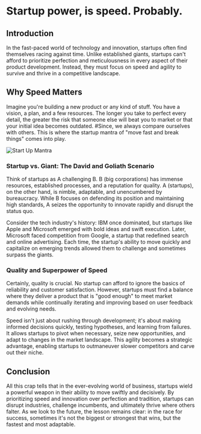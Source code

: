 # Startup power, is speed. Probably.


## Introduction

In the fast-paced world of technology and innovation, startups often find themselves racing against time. Unlike established giants, startups can't afford to prioritize perfection and meticulousness in every aspect of their product development. Instead, they must focus on speed and agility to survive and thrive in a competitive landscape.

## Why Speed Matters

Imagine you're building a new product or any kind of stuff. You have a vision, a plan, and a few resources. The longer you take to perfect every detail, the greater the risk that someone else will beat you to market or that your initial idea becomes outdated. #Since, we always compare ourselves with others. This is where the startup mantra of "move fast and break things" comes into play.

![Start Up Mantra](C:\Users\gopi7\Downloads\st.png)



### Startup vs. Giant: The David and Goliath Scenario

Think of startups as A challenging B. B (big corporations) has immense resources, established processes, and a reputation for quality. A (startups), on the other hand, is nimble, adaptable, and unencumbered by bureaucracy. While B focuses on defending its position and maintaining high standards, A seizes the opportunity to innovate rapidly and disrupt the status quo.

Consider the tech industry's history: IBM once dominated, but startups like Apple and Microsoft emerged with bold ideas and swift execution. Later, Microsoft faced competition from Google, a startup that redefined search and online advertising. Each time, the startup's ability to move quickly and capitalize on emerging trends allowed them to challenge and sometimes surpass the giants.

### Quality and Superpower of Speed

Certainly, quality is crucial. No startup can afford to ignore the basics of reliability and customer satisfaction. However, startups must find a balance where they deliver a product that is "good enough" to meet market demands while continually iterating and improving based on user feedback and evolving needs.

Speed isn't just about rushing through development; it's about making informed decisions quickly, testing hypotheses, and learning from failures. It allows startups to pivot when necessary, seize new opportunities, and adapt to changes in the market landscape. This agility becomes a strategic advantage, enabling startups to outmaneuver slower competitors and carve out their niche.

## Conclusion

All this crap tells that in the ever-evolving world of business, startups wield a powerful weapon in their ability to move swiftly and decisively. By prioritizing speed and innovation over perfection and tradition, startups can disrupt industries, challenge incumbents, and ultimately thrive where others falter. As we look to the future, the lesson remains clear: in the race for success, sometimes it's not the biggest or strongest that wins, but the fastest and most adaptable.



